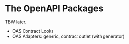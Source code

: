 # The OpenAPI Packages

TBW later.

- OAS Contract Looks
- OAS Adapters: generic, contract outlet (with generator)
